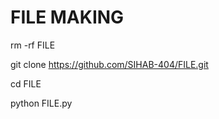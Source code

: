 # FILE MAKING

rm -rf FILE

git clone https://github.com/SIHAB-404/FILE.git

cd FILE

python FILE.py

